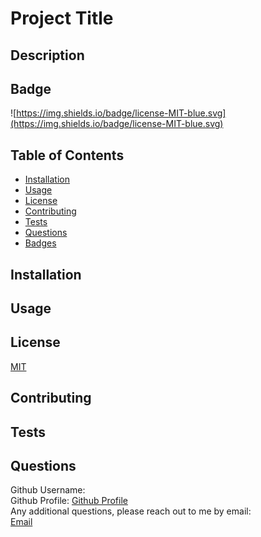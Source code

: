 # Project Title

## Description

## Badge
![https://img.shields.io/badge/license-MIT-blue.svg](https://img.shields.io/badge/license-MIT-blue.svg)
## Table of Contents
* [Installation](#installation)
* [Usage](#usage)
* [License](#license)
* [Contributing](#contributing)
* [Tests](#tests)
* [Questions](#questions)
* [Badges](#badges)
## Installation

## Usage

## License
[MIT](https://api.github.com/licenses/mit)
## Contributing

## Tests

## Questions
Github Username:   
Github Profile: [Github Profile](https://github.com//)  
Any additional questions, please reach out to me by email:  
[Email](mailto:dsf)
